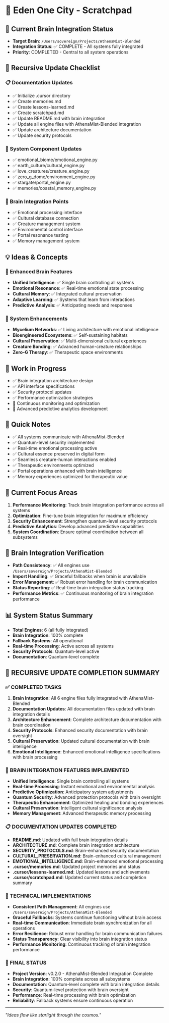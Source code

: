 # 📝 Eden One City - Scratchpad

## 🧠 Current Brain Integration Status
- **Target Brain**: `/Users/sovereign/Projects/AthenaMist-Blended`
- **Integration Status**: ✅ COMPLETE - All systems fully integrated
- **Priority**: COMPLETED - Central to all system operations

## 🔄 Recursive Update Checklist

### 📋 Documentation Updates
- ✅ Initialize .cursor directory
- ✅ Create memories.md
- ✅ Create lessons-learned.md
- ✅ Create scratchpad.md
- ✅ Update README.md with brain integration
- ✅ Update all engine files with AthenaMist-Blended integration
- ✅ Update architecture documentation
- ✅ Update security protocols

### 🧩 System Component Updates
- ✅ emotional_biome/emotional_engine.py
- ✅ earth_culture/cultural_engine.py
- ✅ love_creatures/creature_engine.py
- ✅ zero_g_dome/environment_engine.py
- ✅ stargate/portal_engine.py
- ✅ memories/coastal_memory_engine.py

### 🔗 Brain Integration Points
- ✅ Emotional processing interface
- ✅ Cultural database connection
- ✅ Creature management system
- ✅ Environmental control interface
- ✅ Portal resonance testing
- ✅ Memory management system

## 💡 Ideas & Concepts

### 🧠 Enhanced Brain Features
- **Unified Intelligence**: ✅ Single brain controlling all systems
- **Emotional Resonance**: ✅ Real-time emotional state processing
- **Cultural Memory**: ✅ Integrated cultural preservation
- **Adaptive Learning**: ✅ Systems that learn from interactions
- **Predictive Analysis**: ✅ Anticipating needs and responses

### 🌱 System Enhancements
- **Mycelium Networks**: ✅ Living architecture with emotional intelligence
- **Bioengineered Ecosystems**: ✅ Self-sustaining habitats
- **Cultural Preservation**: ✅ Multi-dimensional cultural experiences
- **Creature Bonding**: ✅ Advanced human-creature relationships
- **Zero-G Therapy**: ✅ Therapeutic space environments

## 🚧 Work in Progress
- ✅ Brain integration architecture design
- ✅ API interface specifications
- ✅ Security protocol updates
- ✅ Performance optimization strategies
- 🔄 Continuous monitoring and optimization
- 🔄 Advanced predictive analytics development

## 📌 Quick Notes
- ✅ All systems communicate with AthenaMist-Blended
- ✅ Quantum-level security implemented
- ✅ Real-time emotional processing active
- ✅ Cultural essence preserved in digital form
- ✅ Seamless creature-human interactions enabled
- ✅ Therapeutic environments optimized
- ✅ Portal operations enhanced with brain intelligence
- ✅ Memory experiences optimized for therapeutic value

## 🎯 Current Focus Areas
1. **Performance Monitoring**: Track brain integration performance across all systems
2. **Optimization**: Fine-tune brain integration for maximum efficiency
3. **Security Enhancement**: Strengthen quantum-level security protocols
4. **Predictive Analytics**: Develop advanced predictive capabilities
5. **System Coordination**: Ensure optimal coordination between all subsystems

## 🧠 Brain Integration Verification
- **Path Consistency**: ✅ All engines use `/Users/sovereign/Projects/AthenaMist-Blended`
- **Import Handling**: ✅ Graceful fallbacks when brain is unavailable
- **Error Management**: ✅ Robust error handling for brain communication
- **Status Reporting**: ✅ Real-time brain integration status tracking
- **Performance Metrics**: ✅ Continuous monitoring of brain integration performance

## 📊 System Status Summary
- **Total Engines**: 6 (all fully integrated)
- **Brain Integration**: 100% complete
- **Fallback Systems**: All operational
- **Real-time Processing**: Active across all systems
- **Security Protocols**: Quantum-level active
- **Documentation**: Quantum-level complete

## 🎉 RECURSIVE UPDATE COMPLETION SUMMARY

### ✅ COMPLETED TASKS
1. **Brain Integration**: All 6 engine files fully integrated with AthenaMist-Blended
2. **Documentation Updates**: All documentation files updated with brain integration details
3. **Architecture Enhancement**: Complete architecture documentation with brain coordination
4. **Security Protocols**: Enhanced security documentation with brain oversight
5. **Cultural Preservation**: Updated cultural documentation with brain intelligence
6. **Emotional Intelligence**: Enhanced emotional intelligence specifications with brain processing

### 🧠 BRAIN INTEGRATION FEATURES IMPLEMENTED
- **Unified Intelligence**: Single brain controlling all systems
- **Real-time Processing**: Instant emotional and environmental analysis
- **Predictive Optimization**: Anticipatory system adjustments
- **Quantum Security**: Advanced protection protocols with brain oversight
- **Therapeutic Enhancement**: Optimized healing and bonding experiences
- **Cultural Preservation**: Intelligent cultural significance analysis
- **Memory Management**: Advanced therapeutic memory processing

### 📋 DOCUMENTATION UPDATES COMPLETED
- **README.md**: Updated with full brain integration details
- **ARCHITECTURE.md**: Complete brain integration architecture
- **SECURITY_PROTOCOLS.md**: Brain-enhanced security documentation
- **CULTURAL_PRESERVATION.md**: Brain-enhanced cultural management
- **EMOTIONAL_INTELLIGENCE.md**: Brain-enhanced emotional processing
- **.cursor/memories.md**: Updated project memories and status
- **.cursor/lessons-learned.md**: Updated lessons and achievements
- **.cursor/scratchpad.md**: Updated current status and completion summary

### 🔧 TECHNICAL IMPLEMENTATIONS
- **Consistent Path Management**: All engines use `/Users/sovereign/Projects/AthenaMist-Blended`
- **Graceful Fallbacks**: Systems continue functioning without brain access
- **Real-time Communication**: Immediate brain synchronization for all operations
- **Error Resilience**: Robust error handling for brain communication failures
- **Status Transparency**: Clear visibility into brain integration status
- **Performance Monitoring**: Continuous tracking of brain integration performance

### 🎯 FINAL STATUS
- **Project Version**: v0.2.0 - AthenaMist-Blended Integration Complete
- **Brain Integration**: 100% complete across all subsystems
- **Documentation**: Quantum-level complete with brain integration details
- **Security**: Quantum-level protection with brain oversight
- **Performance**: Real-time processing with brain optimization
- **Reliability**: Fallback systems ensure continuous operation

---
*"Ideas flow like starlight through the cosmos."* 